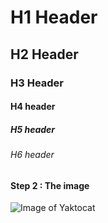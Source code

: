 # H1 Header
## H2 Header
### H3 Header
#### H4 header
##### H5 header
###### H6 header

#### Step 2 : The image
![Image of Yaktocat](https://octodex.github.com/images/yaktocat.png)
